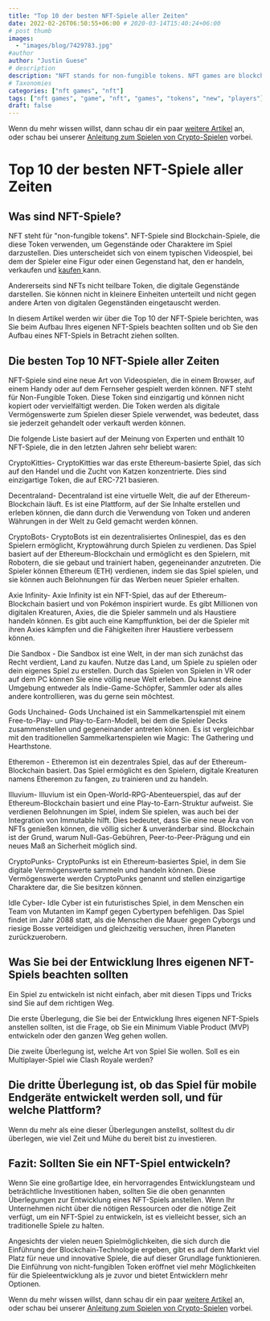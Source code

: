 ```yaml
---
title: "Top 10 der besten NFT-Spiele aller Zeiten"
date: 2022-02-26T06:50:55+06:00 # 2020-03-14T15:40:24+06:00
# post thumb
images:
  - "images/blog/7429783.jpg"
#author
author: "Justin Guese"
# description
description: "NFT stands for non-fungible tokens. NFT games are blockchain games that use these tokens to represent items or characters in the game. This is different from "
# Taxonomies
categories: ["nft games", "nft"]
tags: ["nft games", "game", "nft", "games", "tokens", "new", "players"]
draft: false
---
```



Wenn du mehr wissen willst, dann schau dir ein paar [weitere Artikel](/blog/) an, oder schau bei unserer [Anleitung zum Spielen von Crypto-Spielen](/services/how-do-i-get-started/) vorbei.

# Top 10 der besten NFT-Spiele aller Zeiten

## Was sind NFT-Spiele?

NFT steht für "non-fungible tokens". NFT-Spiele sind Blockchain-Spiele, die diese Token verwenden, um Gegenstände oder Charaktere im Spiel darzustellen. Dies unterscheidet sich von einem typischen Videospiel, bei dem der Spieler eine Figur oder einen Gegenstand hat, den er handeln, verkaufen und [ kaufen ](https://accounts.binance.com/en/register?ref=37092355) kann.

Andererseits sind NFTs nicht teilbare Token, die digitale Gegenstände darstellen. Sie können nicht in kleinere Einheiten unterteilt und nicht gegen andere Arten von digitalen Gegenständen eingetauscht werden.

In diesem Artikel werden wir über die Top 10 der NFT-Spiele berichten, was Sie beim Aufbau Ihres eigenen NFT-Spiels beachten sollten und ob Sie den Aufbau eines NFT-Spiels in Betracht ziehen sollten.

## Die besten Top 10 NFT-Spiele aller Zeiten

NFT-Spiele sind eine neue Art von Videospielen, die in einem Browser, auf einem Handy oder auf dem Fernseher gespielt werden können. NFT steht für Non-Fungible Token. Diese Token sind einzigartig und können nicht kopiert oder vervielfältigt werden. Die Token werden als digitale Vermögenswerte zum Spielen dieser Spiele verwendet, was bedeutet, dass sie jederzeit gehandelt oder verkauft werden können.

Die folgende Liste basiert auf der Meinung von Experten und enthält 10 NFT-Spiele, die in den letzten Jahren sehr beliebt waren:

CryptoKitties- CryptoKitties war das erste Ethereum-basierte Spiel, das sich auf den Handel und die Zucht von Katzen konzentrierte. Dies sind einzigartige Token, die auf ERC-721 basieren.

Decentraland- Decentraland ist eine virtuelle Welt, die auf der Ethereum-Blockchain läuft. Es ist eine Plattform, auf der Sie Inhalte erstellen und erleben können, die dann durch die Verwendung von Token und anderen Währungen in der Welt zu Geld gemacht werden können.

CryptoBots- CryptoBots ist ein dezentralisiertes Onlinespiel, das es den Spielern ermöglicht, Kryptowährung durch Spielen zu verdienen. Das Spiel basiert auf der Ethereum-Blockchain und ermöglicht es den Spielern, mit Robotern, die sie gebaut und trainiert haben, gegeneinander anzutreten. Die Spieler können Ethereum (ETH) verdienen, indem sie das Spiel spielen, und sie können auch Belohnungen für das Werben neuer Spieler erhalten.

Axie Infinity- Axie Infinity ist ein NFT-Spiel, das auf der Ethereum-Blockchain basiert und von Pokémon inspiriert wurde. Es gibt Millionen von digitalen Kreaturen, Axies, die die Spieler sammeln und als Haustiere handeln können. Es gibt auch eine Kampffunktion, bei der die Spieler mit ihren Axies kämpfen und die Fähigkeiten ihrer Haustiere verbessern können.

Die Sandbox - Die Sandbox ist eine Welt, in der man sich zunächst das Recht verdient, Land zu kaufen. Nutze das Land, um Spiele zu spielen oder dein eigenes Spiel zu erstellen. Durch das Spielen von Spielen in VR oder auf dem PC können Sie eine völlig neue Welt erleben. Du kannst deine Umgebung entweder als Indie-Game-Schöpfer, Sammler oder als alles andere kontrollieren, was du gerne sein möchtest.

Gods Unchained- Gods Unchained ist ein Sammelkartenspiel mit einem Free-to-Play- und Play-to-Earn-Modell, bei dem die Spieler Decks zusammenstellen und gegeneinander antreten können. Es ist vergleichbar mit den traditionellen Sammelkartenspielen wie Magic: The Gathering und Hearthstone.

Etheremon - Etheremon ist ein dezentrales Spiel, das auf der Ethereum-Blockchain basiert. Das Spiel ermöglicht es den Spielern, digitale Kreaturen namens Etheremon zu fangen, zu trainieren und zu handeln.

 Illuvium- Illuvium ist ein Open-World-RPG-Abenteuerspiel, das auf der Ethereum-Blockchain basiert und eine Play-to-Earn-Struktur aufweist. Sie verdienen Belohnungen im Spiel, indem Sie spielen, was auch bei der Integration von Immutable hilft. Dies bedeutet, dass Sie eine neue Ära von NFTs genießen können, die völlig sicher &amp; unveränderbar sind. Blockchain ist der Grund, warum Null-Gas-Gebühren, Peer-to-Peer-Prägung und ein neues Maß an Sicherheit möglich sind.

CryptoPunks- CryptoPunks ist ein Ethereum-basiertes Spiel, in dem Sie digitale Vermögenswerte sammeln und handeln können. Diese Vermögenswerte werden CryptoPunks genannt und stellen einzigartige Charaktere dar, die Sie besitzen können.

Idle Cyber- Idle Cyber ist ein futuristisches Spiel, in dem Menschen ein Team von Mutanten im Kampf gegen Cybertypen befehligen. Das Spiel findet im Jahr 2088 statt, als die Menschen die Mauer gegen Cyborgs und riesige Bosse verteidigen und gleichzeitig versuchen, ihren Planeten zurückzuerobern.

## Was Sie bei der Entwicklung Ihres eigenen NFT-Spiels beachten sollten

Ein Spiel zu entwickeln ist nicht einfach, aber mit diesen Tipps und Tricks sind Sie auf dem richtigen Weg.

Die erste Überlegung, die Sie bei der Entwicklung Ihres eigenen NFT-Spiels anstellen sollten, ist die Frage, ob Sie ein Minimum Viable Product (MVP) entwickeln oder den ganzen Weg gehen wollen.

Die zweite Überlegung ist, welche Art von Spiel Sie wollen. Soll es ein Multiplayer-Spiel wie Clash Royale werden?

## Die dritte Überlegung ist, ob das Spiel für mobile Endgeräte entwickelt werden soll, und für welche Plattform?

Wenn du mehr als eine dieser Überlegungen anstellst, solltest du dir überlegen, wie viel Zeit und Mühe du bereit bist zu investieren.

## Fazit: Sollten Sie ein NFT-Spiel entwickeln?

Wenn Sie eine großartige Idee, ein hervorragendes Entwicklungsteam und beträchtliche Investitionen haben, sollten Sie die oben genannten Überlegungen zur Entwicklung eines NFT-Spiels anstellen. Wenn Ihr Unternehmen nicht über die nötigen Ressourcen oder die nötige Zeit verfügt, um ein NFT-Spiel zu entwickeln, ist es vielleicht besser, sich an traditionelle Spiele zu halten.

Angesichts der vielen neuen Spielmöglichkeiten, die sich durch die Einführung der Blockchain-Technologie ergeben, gibt es auf dem Markt viel Platz für neue und innovative Spiele, die auf dieser Grundlage funktionieren. Die Einführung von nicht-fungiblen Token eröffnet viel mehr Möglichkeiten für die Spieleentwicklung als je zuvor und bietet Entwicklern mehr Optionen.

Wenn du mehr wissen willst, dann schau dir ein paar [weitere Artikel](/blog/) an, oder schau bei unserer [Anleitung zum Spielen von Crypto-Spielen](/services/how-do-i-get-started/) vorbei.

